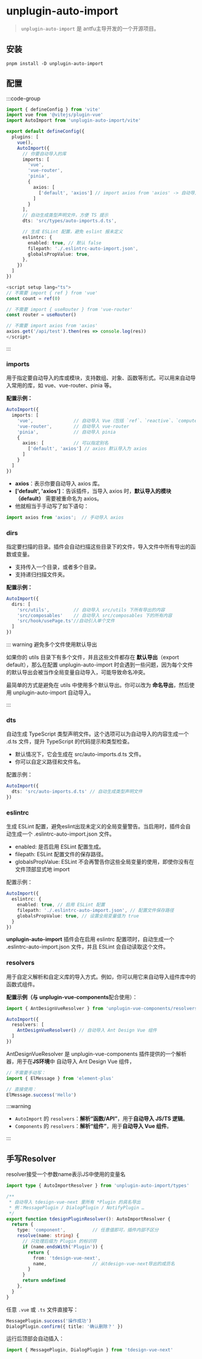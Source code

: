 # unplugin-auto-import

> `unplugin-auto-import` 是 antfu主导开发的一个开源项目。

## 安装

```shell
pnpm install -D unplugin-auto-import
```

## 配置


:::code-group

```ts [范本]
import { defineConfig } from 'vite'
import vue from '@vitejs/plugin-vue'
import AutoImport from 'unplugin-auto-import/vite'

export default defineConfig({
  plugins: [
    vue(),
    AutoImport({
      // 你要自动导入的库
      imports: [
        'vue',
        'vue-router',
        'pinia',
        {
          axios: [
            ['default', 'axios'] // import axios from 'axios' -> 自动导入成全局变量 axios
          ]
        }
      ],
      // 自动生成类型声明文件，方便 TS 提示
      dts: 'src/types/auto-imports.d.ts',

      // 生成 ESLint 配置，避免 eslint 报未定义
      eslintrc: {
        enabled: true, // 默认 false
        filepath: './.eslintrc-auto-import.json',
        globalsPropValue: true,
      },
    })
  ]
})
```



```ts [结果]
<script setup lang="ts">
// 不需要 import { ref } from 'vue'
const count = ref(0)

// 不需要 import { useRouter } from 'vue-router'
const router = useRouter()

// 不需要 import axios from 'axios'
axios.get('/api/test').then(res => console.log(res))
</script>
```

:::


### **imports**

用于指定要自动导入的库或模块，支持数组、对象、函数等形式。可以用来自动导入常用的库，如 vue、vue-router、pinia 等。

**配置示例：**

```ts
AutoImport({
  imports: [
    'vue',               // 自动导入 Vue（包括 `ref`、`reactive`、`computed` 等）
    'vue-router',        // 自动导入 vue-router
    'pinia',             // 自动导入 pinia
    {
      axios: [           // 可以指定别名
        ['default', 'axios'] // axios 默认导入为 axios
      ]
    }
  ]
})
```

- **axios**：表示你要自动导入 axios 库。
- **['default', 'axios']**：告诉插件，当导入 axios 时，**默认导入的模块（default）** 需要被重命名为 axios。
- 他就相当于手动写了如下语句：

```ts
import axios from 'axios';  // 手动导入 axios
```



### dirs

指定要扫描的目录。插件会自动扫描这些目录下的文件，导入文件中所有导出的函数或变量。



- 支持传入一个目录，或者多个目录。
- 支持递归扫描文件夹。



**配置示例：**

```ts
AutoImport({
  dirs: [
    'src/utils',         // 自动导入 src/utils 下所有导出的内容
    'src/composables'    // 自动导入 src/composables 下的所有内容
    'src/hook/usePage.ts'//自动引入单个文件
  ]
})
```

::: warning 避免多个文件使用默认导出

如果你的 utils 目录下有多个文件，并且这些文件都存在 **默认导出**（export default），那么在配置 unplugin-auto-import 时会遇到一些问题，因为每个文件的默认导出会被当作全局变量自动导入，可能导致命名冲突。

最简单的方式是避免在 utils 中使用多个默认导出。你可以改为 **命名导出**，然后使用 unplugin-auto-import 自动导入。

:::

### dts

自动生成 TypeScript 类型声明文件。这个选项可以为自动导入的内容生成一个 .d.ts 文件，提升 TypeScript 的代码提示和类型检查。



- 默认情况下，它会生成在 src/auto-imports.d.ts 文件。
- 你可以自定义路径和文件名。

配置示例：

```ts
AutoImport({
  dts: 'src/auto-imports.d.ts' // 自动生成类型声明文件
})
```

### eslintrc

生成 ESLint 配置，避免eslint出现未定义的全局变量警告。当启用时，插件会自动生成一个 .eslintrc-auto-import.json 文件。



- enabled: 是否启用 ESLint 配置生成。
- filepath: ESLint 配置文件的保存路径。
- globalsPropValue: ESLint 不会再警告你这些全局变量的使用，即使你没有在文件顶部显式地 import 

配置示例：

```ts
AutoImport({
  eslintrc: {
    enabled: true, // 启用 ESLint 配置
    filepath: './.eslintrc-auto-import.json', // 配置文件保存路径
    globalsPropValue: true, // 设置全局变量值为 true
  }
})
```

**unplugin-auto-import** 插件会在启用 eslintrc 配置项时，自动生成一个 .eslintrc-auto-import.json 文件，并且 ESLint 会自动读取这个文件。

### resolvers

用于自定义解析和自定义库的导入方式。例如，你可以用它来自动导入组件库中的函数式组件。

 **配置示例（与** **unplugin-vue-components**配合使用）：

```ts
import { AntDesignVueResolver } from 'unplugin-vue-components/resolvers'

AutoImport({
  resolvers: [
    AntDesignVueResolver() // 自动导入 Ant Design Vue 组件
  ]
})
```

AntDesignVueResolver 是 unplugin-vue-components 插件提供的一个解析器，用于在**JS环境**中 自动导入 Ant Design Vue 组件，

```ts
// 不需要手动写：
import { ElMessage } from 'element-plus'

// 直接使用：
ElMessage.success('Hello')
```



:::warning 

- `AutoImport` 的 `resolvers`：**解析“函数/API”**，用于**自动导入 JS/TS 逻辑**。
- `Components` 的 `resolvers`：**解析“组件”**，用于**自动导入 Vue 组件**。

::: 

## 手写Resolver

resolver接受一个参数name表示JS中使用的变量名

```ts
import type { AutoImportResolver } from 'unplugin-auto-import/types'

/**
 * 自动导入 tdesign-vue-next 里所有 *Plugin 的具名导出
 * 例：MessagePlugin / DialogPlugin / NotifyPlugin …
 */
export function tdesignPluginResolver(): AutoImportResolver {
  return {
    type: 'component',          // 任意值即可，插件内部不区分
    resolve(name: string) {
      // 只处理后缀为 Plugin 的标识符
      if (name.endsWith('Plugin')) {
        return {
          from: 'tdesign-vue-next',
          name,                 // 从tdesign-vue-next导出的成员名
        }
      }
      return undefined
    },
  }
}
```

任意 `.vue` 或 `.ts` 文件直接写：

```ts
MessagePlugin.success('操作成功')
DialogPlugin.confirm({ title: '确认删除？' })
```

运行后顶部会自动插入：

```ts
import { MessagePlugin, DialogPlugin } from 'tdesign-vue-next'
```



